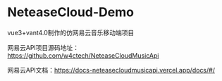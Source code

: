 # NeteaseCloud-Demo
vue3+vant4.0制作的仿网易云音乐移动端项目

网易云API项目源码地址：https://github.com/w4ctech/NeteaseCloudMusicApi

网易云API文档：https://docs-neteasecloudmusicapi.vercel.app/docs/#/
